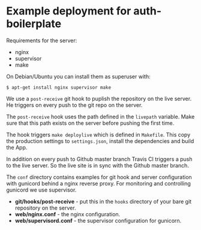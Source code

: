 Example deployment for auth-boilerplate
=======================================

Requirements for the server:
  - nginx
  - supervisor
  - make

On Debian/Ubuntu you can install them as superuser with:

```console
$ apt-get install nginx supervisor make
```

We use a `post-receive` git hook to puplish the repository on the live
server. He triggers on every push to the git repo on the server.

The `post-receive` hook uses the path defined in the `livepath`
variable. Make sure that this path exists on the server before pushing
the first time.

The hook triggers `make deploylive` which is defined in `Makefile`. This
copy the production settings to `settings.json`, install the
dependencies and build the App.

In addition on every push to Github master branch Travis CI triggers a
push to the live server. So the live site is in sync with the Github
master branch.

The `conf` directory contains examples for git hook and server
configuration with gunicord behind a nginx reverse proxy. For monitoring
and controlling gunicord we use supervisor.

- **git/hooks/post-receive** - put this in the `hooks` directory of
  your bare git repository on the server.
- **web/nginx.conf** - the nginx configuration.
- **web/supervisord.conf** - the supervisor configuration for
  gunicorn.
